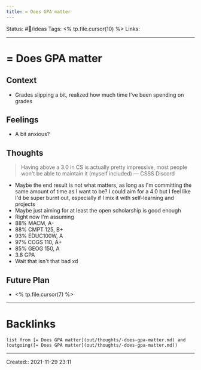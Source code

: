 ```yaml
---
title: = Does GPA matter
---
```

Status: #💭/ideas
Tags: <% tp.file.cursor(10) %>
Links:
___
# = Does GPA matter
## Context
- Grades slipping a bit, realized how much time I've been spending on grades

## Feelings
 - A bit anxious?

## Thoughts
> Having above a 3.0 in CS is actually pretty impressive, most people won't be able to maintain it (myself included)
> &mdash; CSSS Discord

- Maybe the end result is not what matters, as long as I'm committing the same amount of time as I want to be? I could aim for a 4.0 but I feel like I'd be super burnt out, especially if I mix it with self-learning and projects
- Maybe just aiming for at least the open scholarship is good enough
- Right now I'm assuming
- 88% MACM, A-
- 88% CMPT 125, B+
- 93% EDUC100W, A
- 97% COGS 110, A+
- 85% GEOG 150, A
- 3.8 GPA
- Wait that isn't that bad xd

## Future Plan
- <% tp.file.cursor(7) %>
___
# Backlinks
```dataview
list from [= Does GPA matter](out/thoughts/-does-gpa-matter.md) and !outgoing([= Does GPA matter](out/thoughts/-does-gpa-matter.md))
```
___
Created::  2021-11-29 23:11

